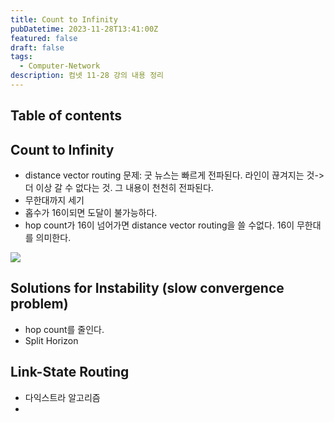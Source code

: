```yaml
---
title: Count to Infinity
pubDatetime: 2023-11-28T13:41:00Z
featured: false
draft: false
tags:
  - Computer-Network
description: 컴넷 11-28 강의 내용 정리
---
```


## Table of contents

## Count to Infinity

- distance vector routing 문제: 굿 뉴스는 빠르게 전파된다. 라인이 끊겨지는 것-> 더 이상 갈 수 없다는 것. 그 내용이 천천히 전파된다.
- 무한대까지 세기
- 홉수가 16이되면 도달이 불가능하다.
- hop count가 16이 넘어가면 distance vector routing을 쓸 수없다. 16이 무한대를 의미한다.

![](https://res.cloudinary.com/gyunseo-blog/image/upload/f_auto/v1701146715/image_mb6drf.png)

## Solutions for Instability (slow convergence problem)

- hop count를 줄인다.
- Split Horizon

## Link-State Routing

- 다익스트라 알고리즘
-
